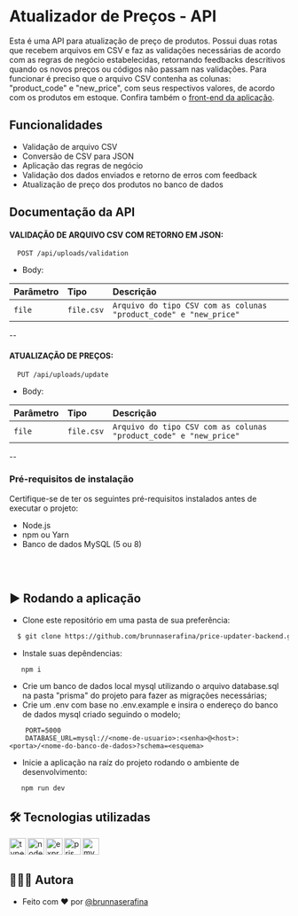 # Atualizador de Preços - API

Esta é uma API para atualização de preço de produtos. Possui duas rotas que recebem arquivos em CSV e faz as validações necessárias de acordo com as regras de negócio estabelecidas, retornando feedbacks descritivos quando os novos preços ou códigos não passam nas validações. Para funcionar é preciso que o arquivo CSV contenha as colunas: "product_code" e "new_price", com seus respectivos valores, de acordo com os produtos em estoque. Confira também o [front-end da aplicação](https://github.com/brunnaserafina/price-updater).

## Funcionalidades

- Validação de arquivo CSV
- Conversão de CSV para JSON
- Aplicação das regras de negócio
- Validação dos dados enviados e retorno de erros com feedback
- Atualização de preço dos produtos no banco de dados

## Documentação da API

#### VALIDAÇÃO DE ARQUIVO CSV COM RETORNO EM JSON:

```http
  POST /api/uploads/validation
```

- Body:

| Parâmetro | Tipo       | Descrição                                                         |
| :-------- | :--------- | :---------------------------------------------------------------- |
| `file`    | `file.csv` | `Arquivo do tipo CSV com as colunas "product_code" e "new_price"` |

--

#### ATUALIZAÇÃO DE PREÇOS:

```http
  PUT /api/uploads/update
```

- Body:

| Parâmetro | Tipo       | Descrição                                                         |
| :-------- | :--------- | :---------------------------------------------------------------- |
| `file`    | `file.csv` | `Arquivo do tipo CSV com as colunas "product_code" e "new_price"` |

--

### Pré-requisitos de instalação

Certifique-se de ter os seguintes pré-requisitos instalados antes de executar o projeto:

- Node.js
- npm ou Yarn
- Banco de dados MySQL (5 ou 8)

<br />
<br />

## ▶️ Rodando a aplicação

- Clone este repositório em uma pasta de sua preferência:

```bash
  $ git clone https://github.com/brunnaserafina/price-updater-backend.git
```

- Instale suas depêndencias:

```bash
   npm i
```

- Crie um banco de dados local mysql utilizando o arquivo database.sql na pasta "prisma" do projeto para fazer as migrações necessárias;
- Crie um .env com base no .env.example e insira o endereço do banco de dados mysql criado seguindo o modelo;

```
    PORT=5000
    DATABASE_URL=mysql://<nome-de-usuario>:<senha>@<host>:<porta>/<nome-do-banco-de-dados>?schema=<esquema>
```

- Inicie a aplicação na raíz do projeto rodando o ambiente de desenvolvimento:

```bash
   npm run dev
```

## 🛠️ Tecnologias utilizadas

<img align="left" height="30px" alt="typescript" src="https://img.shields.io/badge/typescript-%23007ACC.svg?style=for-the-badge&logo=typescript&logoColor=white" />
<img align="left" height="30px" alt="nodejs" src="https://img.shields.io/badge/node.js-6DA55F?style=for-the-badge&logo=node.js&logoColor=white" />
<img align="left" height="30px" alt="express" src="https://img.shields.io/badge/express.js-%23404d59.svg?style=for-the-badge&logo=express&logoColor=%2361DAFB" />
<img align="left" height="30px" alt="prisma" src="https://img.shields.io/badge/Prisma-3982CE?style=for-the-badge&logo=Prisma&logoColor=white" />
<img align="left" height="30px" alt="mysql" src="https://img.shields.io/badge/mysql-%2300f.svg?style=for-the-badge&logo=mysql&logoColor=white" />

</br>
</br>

## 🙇🏻‍♀️ Autora

- Feito com ❤️ por [@brunnaserafina](https://www.github.com/brunnaserafina)
